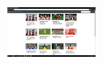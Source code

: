 
  <img src="https://github.com/tahayvz/Java-EE-Examples/blob/master/img/newsportalsporcategory.PNG" width="200"/>
 
